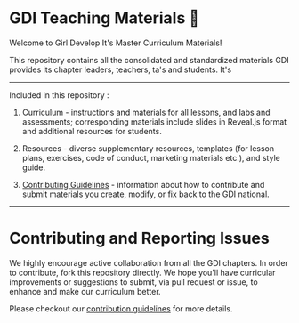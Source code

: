 # GDI Teaching Materials :rocket:
Welcome to Girl Develop It's Master Curriculum Materials!

This repository contains all the consolidated and standardized materials GDI provides its chapter leaders, teachers, ta's and students. It's

---

Included in this repository :
1. Curriculum - instructions and materials for all lessons, and labs and assessments; corresponding materials include slides in Reveal.js format and additional resources for students.

2. Resources - diverse supplementary resources, templates (for lesson plans, exercises, code of conduct, marketing materials etc.), and style guide.

3. [Contributing Guidelines](https://github.com/girldevelopit/gdi-core-teachingMaterials/curriculum-creation-guidelines.md) - information about how to contribute and submit materials you create, modify, or fix back to the GDI national.

---
# Contributing and Reporting Issues
We highly encourage active collaboration from all the GDI chapters. In order to contribute, fork this repository directly.  We hope you'll have curricular improvements or suggestions to submit, via pull request or issue, to enhance and make our curriculum better.

Please checkout our [contribution guidelines](https://github.com/girldevelopit/gdi-core-teachingMaterials/curriculum-creation-guidelines.md) for more details.
